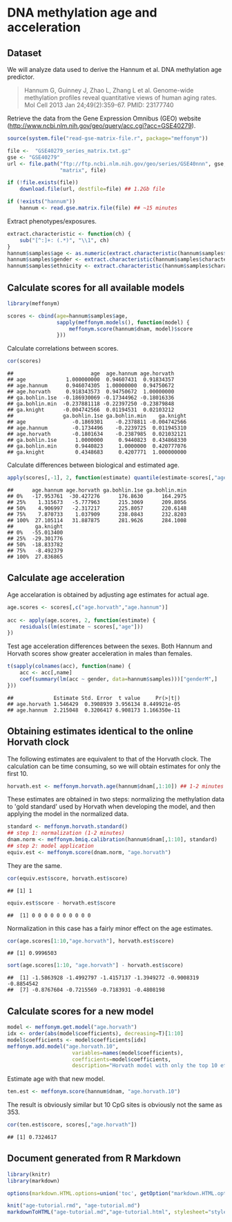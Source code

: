 # DNA methylation age and acceleration



## Dataset
We will analyze data used to derive the Hannum et al.
DNA methylation age predictor.

> Hannum G, Guinney J, Zhao L, Zhang L et al. Genome-wide methylation
> profiles reveal quantitative views of human aging rates. Mol Cell 2013
> Jan 24;49(2):359-67. PMID: 23177740

Retrieve the data from the Gene Expression Omnibus (GEO) website
(http://www.ncbi.nlm.nih.gov/geo/query/acc.cgi?acc=GSE40279).


```r
source(system.file("read-gse-matrix-file.r", package="meffonym"))

file <-  "GSE40279_series_matrix.txt.gz"
gse <- "GSE40279"
url <- file.path("ftp://ftp.ncbi.nlm.nih.gov/geo/series/GSE40nnn", gse,
                 "matrix", file)

if (!file.exists(file))
    download.file(url, destfile=file) ## 1.2Gb file

if (!exists("hannum"))
    hannum <- read.gse.matrix.file(file) ## ~15 minutes
```

Extract phenotypes/exposures.

```r
extract.characteristic <- function(ch) {
    sub("[^:]+: (.*)", "\\1", ch)
}
hannum$samples$age <- as.numeric(extract.characteristic(hannum$samples$characteristics_ch1))
hannum$samples$gender <- extract.characteristic(hannum$samples$characteristics_ch1.3)
hannum$samples$ethnicity <- extract.characteristic(hannum$samples$characteristics_ch1.4)
```

## Calculate scores for all available models


```r
library(meffonym)

scores <- cbind(age=hannum$samples$age,
                sapply(meffonym.models(), function(model) {
                    meffonym.score(hannum$dnam, model)$score
                }))
```

Calculate correlations between scores.

```r
cor(scores)
```

```
##                         age  age.hannum age.horvath
## age             1.000000000  0.94607431  0.91834357
## age.hannum      0.946074305  1.00000000  0.94750672
## age.horvath     0.918343573  0.94750672  1.00000000
## ga.bohlin.1se  -0.186930069 -0.17344962 -0.18016336
## ga.bohlin.min  -0.237881118 -0.22397250 -0.23879848
## ga.knight      -0.004742566  0.01194531  0.02103212
##                ga.bohlin.1se ga.bohlin.min    ga.knight
## age               -0.1869301    -0.2378811 -0.004742566
## age.hannum        -0.1734496    -0.2239725  0.011945310
## age.horvath       -0.1801634    -0.2387985  0.021032121
## ga.bohlin.1se      1.0000000     0.9440823  0.434868330
## ga.bohlin.min      0.9440823     1.0000000  0.420777076
## ga.knight          0.4348683     0.4207771  1.000000000
```

Calculate differences between biological and estimated age.

```r
apply(scores[,-1], 2, function(estimate) quantile(estimate-scores[,"age"]))
```

```
##      age.hannum age.horvath ga.bohlin.1se ga.bohlin.min
## 0%   -17.953761  -30.427276      176.8630      164.2975
## 25%    1.315673   -5.777963      215.3069      209.8056
## 50%    4.906997   -2.317217      225.8057      220.6148
## 75%    7.870733    1.037909      238.0843      232.8203
## 100%  27.105114   31.887875      281.9626      284.1008
##       ga.knight
## 0%   -55.013400
## 25%  -29.301776
## 50%  -18.833782
## 75%   -8.492379
## 100%  27.836865
```

## Calculate age acceleration

Age accelaration is obtained by adjusting age estimates for actual age.

```r
age.scores <- scores[,c("age.horvath","age.hannum")]
    
acc <- apply(age.scores, 2, function(estimate) {
    residuals(lm(estimate ~ scores[,"age"]))
})
```

Test age acceleration differences between the sexes.
Both Hannum and Horvath scores show
greater acceleration in males than females.

```r
t(sapply(colnames(acc), function(name) {
    acc <- acc[,name]
    coef(summary(lm(acc ~ gender, data=hannum$samples)))["genderM",]
}))
```

```
##             Estimate Std. Error  t value     Pr(>|t|)
## age.horvath 1.546429  0.3908939 3.956134 8.449921e-05
## age.hannum  2.215048  0.3206417 6.908173 1.166350e-11
```

## Obtaining estimates identical to the online Horvath clock

The following estimates are equivalent to that of the Horvath clock.
The calculation can be time consuming, so we will obtain estimates
for only the first 10.

```r
horvath.est <- meffonym.horvath.age(hannum$dnam[,1:10]) ## 1-2 minutes
```

These estimates are obtained in two steps: 
normalizing the methylation data to 'gold standard' used by Horvath when
developing the model, and then applying the model in the normalized data.

```r
standard <- meffonym.horvath.standard()
## step 1: normalization (1-2 minutes)
dnam.norm <- meffonym.bmiq.calibration(hannum$dnam[,1:10], standard) 
## step 2: model application
equiv.est <- meffonym.score(dnam.norm, "age.horvath")
```

They are the same.

```r
cor(equiv.est$score, horvath.est$score)
```

```
## [1] 1
```

```r
equiv.est$score - horvath.est$score
```

```
##  [1] 0 0 0 0 0 0 0 0 0 0
```

Normalization in this case has a fairly minor effect
on the age estimates.

```r
cor(age.scores[1:10,"age.horvath"], horvath.est$score)
```

```
## [1] 0.9996503
```

```r
sort(age.scores[1:10, "age.horvath"] - horvath.est$score)
```

```
##  [1] -1.5863928 -1.4992797 -1.4157137 -1.3949272 -0.9008319 -0.8854542
##  [7] -0.8767604 -0.7215569 -0.7183931 -0.4808198
```

## Calculate scores for a new model


```r
model <- meffonym.get.model("age.horvath")
idx <- order(abs(model$coefficients), decreasing=T)[1:10]
model$coefficients <- model$coefficients[idx]
meffonym.add.model("age.horvath.10",
                     variables=names(model$coefficients),
                     coefficients=model$coefficients,
                     description="Horvath model with only the top 10 effect sizes.")
```

Estimate age with that new model.

```r
ten.est <- meffonym.score(hannum$dnam, "age.horvath.10")
```

The result is obviously similar but 10 CpG sites is obviously
not the same as 353.

```r
cor(ten.est$score, scores[,"age.horvath"])
```

```
## [1] 0.7324617
```

## Document generated from R Markdown


```r
library(knitr)
library(markdown)

options(markdown.HTML.options=union('toc', getOption("markdown.HTML.options")))

knit("age-tutorial.rmd", "age-tutorial.md")
markdownToHTML("age-tutorial.md","age-tutorial.html", stylesheet="style.css")
```
